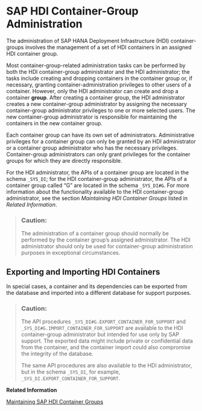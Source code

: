 <!-- loioad7d3fda72e04fc68bbdd4756d79ed3c -->

# SAP HDI Container-Group Administration

The administration of SAP HANA Deployment Infrastructure \(HDI\) container-groups involves the management of a set of HDI containers in an assigned HDI container group.

Most container-group-related administration tasks can be performed by both the HDI container-group administrator and the HDI administrator; the tasks include creating and dropping containers in the container group or, if necessary, granting container-administration privileges to other users of a container. However, only the HDI administrator can create and drop a container **group**. After creating a container group, the HDI administrator creates a new container-group administrator by assigning the necessary container-group administrator privileges to one or more selected users. The new container-group administrator is responsible for maintaining the containers in the new container group.

Each container group can have its own set of administrators. Administrative privileges for a container group can only be granted by an HDI administrator or a container group administrator who has the necessary privileges. Container-group administrators can only grant privileges for the container groups for which they are directly responsible.

For the HDI administrator, the APIs of a container group are located in the schema `_SYS_DI`; for the HDI container-group administrator, the APIs of a container group called “G” are located in the schema `_SYS_DI#G`. For more information about the functionality available to the HDI container-group administrator, see the section *Maintaining HDI Container Groups* listed in *Related Information*.

> ### Caution:  
> The administration of a container group should normally be performed by the container group’s assigned administrator. The HDI administrator should only be used for container-group administration purposes in exceptional circumstances.



<a name="loioad7d3fda72e04fc68bbdd4756d79ed3c__section_u5p_sn1_m1b"/>

## Exporting and Importing HDI Containers

In special cases, a container and its dependencies can be exported from the database and imported into a different database for support purposes.

> ### Caution:  
> The API procedures `_SYS_DI#G.EXPORT_CONTAINER_FOR_SUPPORT` and `_SYS_DI#G.IMPORT_CONTAINER_FOR_SUPPORT` are available to the HDI container-group administrator but intended for use only by SAP support. The exported data might include private or confidential data from the container, and the container import could also compromise the integrity of the database.
> 
> The same API procedures are also available to the HDI administrator, but in the schema `_SYS_DI`, for example, `_SYS_DI.EXPORT_CONTAINER_FOR_SUPPORT`.

**Related Information**  


[Maintaining SAP HDI Container Groups](10-HDI-Cloud-Administration/14-HDI-Cloud-Admin-Maintain-Container-Groups/maintaining-sap-hdi-container-groups-4e9d597.md "The administrator of an SAP HDI container group is responsible for managing the SAP HDI containers that are organized into one or more HDI container groups.")


